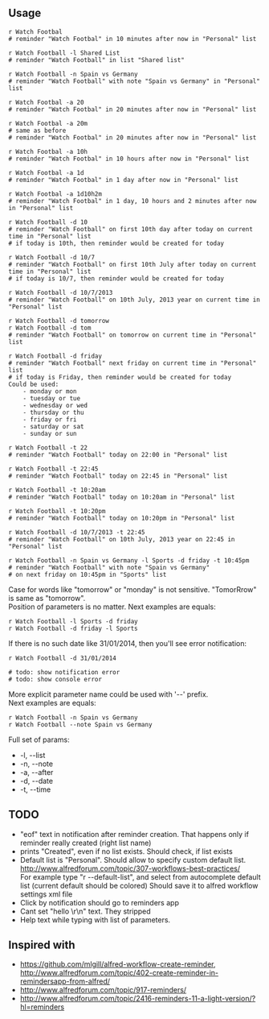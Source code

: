 ## Usage
    
    r Watch Footbal
    # reminder "Watch Footbal" in 10 minutes after now in "Personal" list

    r Watch Football -l Shared List
    # reminder "Watch Football" in list "Shared list"    

    r Watch Football -n Spain vs Germany
    # reminder "Watch Football" with note "Spain vs Germany" in "Personal" list    

    r Watch Footbal -a 20
    # reminder "Watch Footbal" in 20 minutes after now in "Personal" list    

    r Watch Footbal -a 20m
    # same as before
    # reminder "Watch Footbal" in 20 minutes after now in "Personal" list

    r Watch Footbal -a 10h
    # reminder "Watch Footbal" in 10 hours after now in "Personal" list

    r Watch Footbal -a 1d
    # reminder "Watch Footbal" in 1 day after now in "Personal" list

    r Watch Footbal -a 1d10h2m
    # reminder "Watch Footbal" in 1 day, 10 hours and 2 minutes after now in "Personal" list

    r Watch Football -d 10
    # reminder "Watch Football" on first 10th day after today on current time in "Personal" list
    # if today is 10th, then reminder would be created for today

    r Watch Football -d 10/7
    # reminder "Watch Football" on first 10th July after today on current time in "Personal" list
    # if today is 10/7, then reminder would be created for today

    r Watch Football -d 10/7/2013
    # reminder "Watch Football" on 10th July, 2013 year on current time in "Personal" list

    r Watch Football -d tomorrow
    r Watch Football -d tom
    # reminder "Watch Football" on tomorrow on current time in "Personal" list

    r Watch Football -d friday
    # reminder "Watch Football" next friday on current time in "Personal" list
    # if today is Friday, then reminder would be created for today
    Could be used:
        - monday or mon
        - tuesday or tue
        - wednesday or wed
        - thursday or thu
        - friday or fri
        - saturday or sat
        - sunday or sun

    r Watch Football -t 22
    # reminder "Watch Football" today on 22:00 in "Personal" list

    r Watch Football -t 22:45
    # reminder "Watch Football" today on 22:45 in "Personal" list

    r Watch Football -t 10:20am
    # reminder "Watch Football" today on 10:20am in "Personal" list

    r Watch Football -t 10:20pm
    # reminder "Watch Football" today on 10:20pm in "Personal" list

    r Watch Football -d 10/7/2013 -t 22:45
    # reminder "Watch Football" on 10th July, 2013 year on 22:45 in "Personal" list

    r Watch Football -n Spain vs Germany -l Sports -d friday -t 10:45pm
    # reminder "Watch Football" with note "Spain vs Germany" 
    # on next friday on 10:45pm in "Sports" list

Case for words like "tomorrow" or "monday" is not sensitive. "TomorRrow" is same as "tomorrow".  
Position of parameters is no matter. Next examples are equals:
    
    r Watch Football -l Sports -d friday
    r Watch Football -d friday -l Sports

If there is no such date like 31/01/2014, then you'll see error notification:
    
    r Watch Football -d 31/01/2014

    # todo: show notification error
    # todo: show console error

More explicit parameter name could be used with '--' prefix.  
Next examples are equals:

    r Watch Football -n Spain vs Germany
    r Watch Football --note Spain vs Germany

Full set of params:
* -l, --list
* -n, --note
* -a, --after
* -d, --date
* -t, --time

## TODO
* "eof" text in notification after reminder creation. That happens only if reminder really created (right list name)
* prints "Created", even if no list exists. Should check, if list exists
* Default list is "Personal". Should allow to specify custom default list.  
http://www.alfredforum.com/topic/307-workflows-best-practices/  
For example type "r --default-list", and select from autocomplete default list (current default should be colored)
Should save it to alfred workflow settings xml file
* Click by notification should go to reminders app
* Cant set "hello \r\n" text. They stripped
* Help text while typing with list of parameters.

## Inspired with 
* https://github.com/mlgill/alfred-workflow-create-reminder, http://www.alfredforum.com/topic/402-create-reminder-in-remindersapp-from-alfred/
* http://www.alfredforum.com/topic/917-reminders/
* http://www.alfredforum.com/topic/2416-reminders-11-a-light-version/?hl=reminders